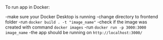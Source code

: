 To run app in Docker:

-make sure your Docker Desktop is running
-change directory to frontend folder
-run `docker build . -t "image_name"`
-check if the image was created with command `docker images`
-run `docker run -p 3000:3000 image_name`
-the app should be running on `http://localhost:3000/`